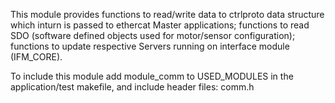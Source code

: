 This module provides functions to read/write data to ctrlproto data structure which
inturn is passed to ethercat Master applications; functions to read SDO (software 
defined objects used for motor/sensor configuration); functions to update respective 
Servers running on interface module (IFM_CORE).

To include this module add module_comm to USED_MODULES in the application/test
makefile, and include header files: comm.h

